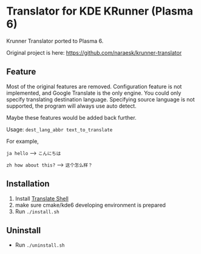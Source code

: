 # Translator for KDE KRunner (Plasma 6)

Krunner Translator ported to Plasma 6. 

Original project is here: https://github.com/naraesk/krunner-translator

## Feature

Most of the original features are removed. Configuration feature is not implemented, and Google Translate is the only engine. You could only specify translating destination language. Specifying source language is not supported, the program will always use auto detect. 

Maybe these features would be added back further. 

Usage: `dest_lang_abbr text_to_translate`

For example, 

`ja hello` --> `こんにちは`

 `zh how about this?` --> `这个怎么样？`



## Installation

1. Install [Translate Shell](https://github.com/soimort/translate-shell)
2. make sure cmake/kde6 developing environment is prepared
3. Run `./install.sh`

## Uninstall

- Run `./uninstall.sh`